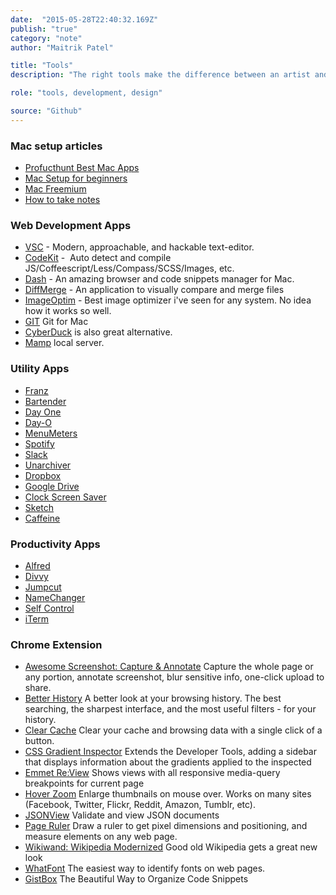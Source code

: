 ```yaml
---
date:  "2015-05-28T22:40:32.169Z"
publish: "true" 
category: "note"
author: "Maitrik Patel"

title: "Tools"
description: "The right tools make the difference between an artist and a craftsman."

role: "tools, development, design"

source: "Github"
---
```


### Mac setup articles

- [Profucthunt Best Mac Apps](http://www.producthunt.com/e/products-for-mac-loverss)
- [Mac Setup for beginners](https://code.tutsplus.com/tutorials/setting-up-a-mac-dev-machine-from-zero-to-hero-with-dotfiles--net-35449)
- [Mac Freemium](http://www.producthunt.com/e/free-mac-utilities?utm_source=Product+Hunt&utm_campaign=1a02c1cf13-Free_Mac_utilities6_23_2015&utm_medium=email&utm_term=0_2cd7d34185-1a02c1cf13-121879825)
- [How to take notes](https://medium.com/design-voices/the-pen-is-mightier-than-the-laptop-2d057d3d5b7d)

### Web Development Apps

- [VSC](https://code.visualstudio.com/) - Modern, approachable, and hackable text-editor. 
- [CodeKit](https://incident57.com/codekit/) -  Auto detect and compile JS/Coffeescript/Less/Compass/SCSS/Images, etc.
- [Dash](http://kapeli.com/dash) - An amazing browser and code snippets manager for Mac.
- [DiffMerge](https://sourcegear.com/diffmerge/) - An application to visually compare and merge files
- [ImageOptim](http://imageoptim.com/) - Best image optimizer i've seen for any system. No idea how it works so well.
- [GIT](https://github.com/git/git) Git for Mac
- [CyberDuck](http://cyberduck.io/) is also great alternative.
- [Mamp](https://www.mamp.info/en/downloads/) local server.

### Utility Apps

- [Franz](https://meetfranz.com/)
- [Bartender](http://www.macbartender.com/)
- [Day One](http://dayoneapp.com/)
- [Day-O](http://www.shauninman.com/archive/2011/10/20/day_o_mac_menu_bar_clock)
- [MenuMeters](http://www.ragingmenace.com/software/menumeters/)
- [Spotify](https://www.spotify.com/us/download/mac/)
- [Slack](https://itunes.apple.com/us/app/slack/id803453959?mt=12)
- [Unarchiver](http://wakaba.c3.cx/s/apps/unarchiver.html)
- [Dropbox](https://www.dropbox.com/en/downloading?os=mac)
- [Google Drive](https://www.google.com/drive/download/)
- [Clock Screen Saver](http://padbury.me/clock/)
- [Sketch](https://www.sketchapp.com/)
- [Caffeine](http://lightheadsw.com/caffeine/)

### Productivity Apps

- [Alfred](http://www.alfredapp.com/)
- [Divvy](http://mizage.com/divvy/)
- [Jumpcut](http://jumpcut.sourceforge.net/)
- [NameChanger](http://mrrsoftware.com/namechanger/)
- [Self Control](http://selfcontrolapp.com/)
- [iTerm](https://www.iterm2.com/)

### Chrome Extension

- [Awesome Screenshot: Capture & Annotate](http://awesomescreenshot.com/) Capture the whole page or any portion, annotate screenshot, blur sensitive info, one-click upload to share.
- [Better History](https://chrome.google.com/webstore/detail/better-history/obciceimmggglbmelaidpjlmodcebijb?hl=en) A better look at your browsing history. The best searching, the sharpest interface, and the most useful filters - for your history.
- [Clear Cache](https://chrome.google.com/webstore/detail/clear-cache/cppjkneekbjaeellbfkmgnhonkkjfpdn?hl=en) Clear your cache and browsing data with a single click of a button.
- [CSS Gradient Inspector](https://chrome.google.com/webstore/detail/css-gradient-inspector/blklpjonlhpakchaahdnkcjkfmccmdik?hl=en) Extends the Developer Tools, adding a sidebar that displays information about the gradients applied to the inspected
- [Emmet Re:View](https://chrome.google.com/webstore/detail/emmet-review/epejoicbhllgiimigokgjdoijnpaphdp?hl=en) Shows views with all responsive media-query breakpoints for current page
- [Hover Zoom](https://chrome.google.com/webstore/detail/hover-zoom/nonjdcjchghhkdoolnlbekcfllmednbl?hl=en) Enlarge thumbnails on mouse over. Works on many sites (Facebook, Twitter, Flickr, Reddit, Amazon, Tumblr, etc).
- [JSONView](https://chrome.google.com/webstore/detail/jsonview/chklaanhfefbnpoihckbnefhakgolnmc?hl=en) Validate and view JSON documents
- [Page Ruler](https://chrome.google.com/webstore/detail/page-ruler/jlpkojjdgbllmedoapgfodplfhcbnbpn?hl=fr) Draw a ruler to get pixel dimensions and positioning, and measure elements on any web page.
- [Wikiwand: Wikipedia Modernized](https://chrome.google.com/webstore/detail/wikiwand-wikipedia-modern/emffkefkbkpkgpdeeooapgaicgmcbolj) Good old Wikipedia gets a great new look
- [WhatFont](https://chrome.google.com/webstore/detail/whatfont/jabopobgcpjmedljpbcaablpmlmfcogm?hl=en) The easiest way to identify fonts on web pages.
- [GistBox](http://www.gistboxapp.com/) The Beautiful Way to Organize Code Snippets